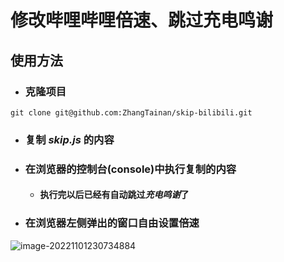 # 修改哔哩哔哩倍速、跳过充电鸣谢

## 使用方法

- ### 克隆项目

`git clone git@github.com:ZhangTainan/skip-bilibili.git`

- ### 复制 ***skip.js*** 的内容

- ### 在浏览器的控制台(console)中执行复制的内容

  - #### 执行完以后已经有自动跳过*充电鸣谢*了

- ### 在浏览器左侧弹出的窗口自由设置倍速

![image-20221101230734884](https://cdn.jsdelivr.net/gh/ZhangTainan/Drawing-bed/imgs/image-20221101230734884.png)

